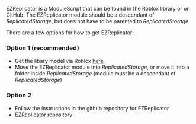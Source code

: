 EZReplicator is a ModuleScript that can be found in the Roblox library or on GitHub. The EZReplicator module should be a descendant of *ReplicatedStorage*, but does not have to be parented to *ReplicatedStorage*.

There are a few options for how to get EZReplicator:

### Option 1 (recommended)
- Get the libary model via Roblox [here](https://www.roblox.com/library/9130689730/EZReplicator)
- Move the EZReplicator module into *ReplicatedStorage*, or move it into a folder inside *ReplicatedStorage* (module must be a descendant of *ReplicatedStorage*)

### Option 2
- Follow the instructions in the github repository for EZReplicator
- [EZReplicator repository](https://github.com/bhristt/EZReplicator)